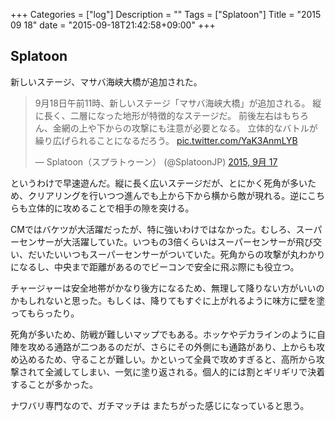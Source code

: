+++
Categories = ["log"]
Description = ""
Tags = ["Splatoon"]
Title = "2015 09 18"
date = "2015-09-18T21:42:58+09:00"
+++

## Splatoon
新しいステージ、マサバ海峡大橋が追加された。

<blockquote class="twitter-tweet" lang="ja"><p lang="ja" dir="ltr">9月18日午前11時、新しいステージ「マサバ海峡大橋」が追加される。&#10;縦に長く、二層になった地形が特徴的なステージだ。&#10;前後左右はもちろん、金網の上や下からの攻撃にも注意が必要となる。&#10;立体的なバトルが繰り広げられることになるだろう。 <a href="http://t.co/YaK3AnmLYB">pic.twitter.com/YaK3AnmLYB</a></p>&mdash; Splatoon（スプラトゥーン） (@SplatoonJP) <a href="https://twitter.com/SplatoonJP/status/644436496938766336">2015, 9月 17</a></blockquote>
<script async src="//platform.twitter.com/widgets.js" charset="utf-8"></script>

というわけで早速遊んだ。縦に長く広いステージだが、とにかく死角が多いため、クリアリングを行いつつ進んでも上から下から横から敵が現れる。逆にこちらも立体的に攻めることで相手の隙を突ける。

CMではバケツが大活躍だったが、特に強いわけではなかった。むしろ、スーパーセンサーが大活躍していた。いつもの3倍くらいはスーパーセンサーが飛び交い、だいたいいつもスーパーセンサーがついていた。死角からの攻撃が丸わかりになるし、中央まで距離があるのでビーコンで安全に飛ぶ際にも役立つ。

チャージャーは安全地帯がかなり後方になるため、無理して降りない方がいいのかもしれないと思った。もしくは、降りてもすぐに上がれるように味方に壁を塗ってもらったり。

死角が多いため、防戦が難しいマップでもある。ホッケやデカラインのように自陣を攻める通路が二つあるのだが、さらにその外側にも通路があり、上からも攻め込めるため、守ることが難しい。かといって全員で攻めすぎると、高所から攻撃されて全滅してしまい、一気に塗り返される。個人的には割とギリギリで決着することが多かった。

ナワバリ専門なので、ガチマッチは またちがった感じになっていると思う。